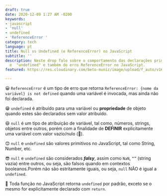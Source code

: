 ```yaml
---
draft: true
date: 2020-12-09 1:27 AM -0200
keywords:
- javascript
- 'null'
- undefined
- 'ReferenceError '
category: tech
language: pt
title: Null vs Undefined (e ReferenceError) no JavaScript
subtitle: ''
description: Neste drop falo sobre o comportamento das declarações primitivas "null"
  e  "undefined" e também do erro ReferenceError no JavaScript.
featured: https://res.cloudinary.com/beto-muniz/image/upload/f_auto/v1605238826/Titulo_m6afut.jpg

---
```

😀 `ReferenceError` é um tipo de erro que retorna `ReferenceError: {nome da variável} is not defined` quando uma variável é invocada, mas ainda não foi declarada.

😁 `undefined` é atribuído para uma variável ou **propriedade** de objeto quando estes são declarados sem valor atribuído.

😆 `null` é um tipo de atribuição de variável, tal como, números, strings, objetos entre outros, porém com a finalidade de **DEFINIR** explicitamente uma variável com valor vazio/nulo (🤦‍).

😊 `null` e `undefined` são valores primitivos no JavaScript, tal como String, Number, etc.

😎 `null` e `undefined` são considerados **_falsy_**, assim como `NaN`, `“”` (string vazia) entre outros, ou seja, são falsos quando em contextos booleanos.Porém não são estritamente iguais, ou seja, `null` NÃO é igual a `undefined`.

🤩 Toda função no JavaScript retorna `undefined` por padrão, exceto se o mesmo for explicitamente declarado com `return`.